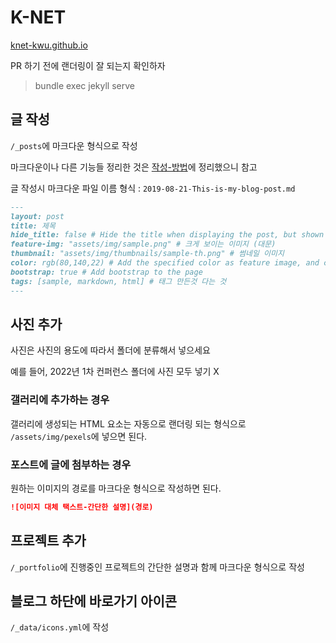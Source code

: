# K-NET

[knet-kwu.github.io](https://knet-kwu.github.io/)

PR 하기 전에 랜더링이 잘 되는지 확인하자

> bundle exec jekyll serve

## 글 작성

`/_posts`에 마크다운 형식으로 작성

마크다운이나 다른 기능들 정리한 것은 [작성-방법](./_posts/2021-12-07-작성-방법.md)에 정리했으니 참고

글 작성시 마크다운 파일 이름 형식 : `2019-08-21-This-is-my-blog-post.md`

```md
---
layout: post
title: 제목
hide_title: false # Hide the title when displaying the post, but shown in lists of posts
feature-img: "assets/img/sample.png" # 크게 보이는 이미지 (대문)
thumbnail: "assets/img/thumbnails/sample-th.png" # 썸네일 이미지
color: rgb(80,140,22) # Add the specified color as feature image, and change link colors in post
bootstrap: true # Add bootstrap to the page
tags: [sample, markdown, html] # 태그 만든것 다는 것
---
```

## 사진 추가

사진은 사진의 용도에 따라서 폴더에 분류해서 넣으세요

예를 들어, 2022년 1차 컨퍼런스 폴더에 사진 모두 넣기 X

### 갤러리에 추가하는 경우

갤러리에 생성되는 HTML 요소는 자동으로 랜더링 되는 형식으로 `/assets/img/pexels`에 넣으면 된다.

### 포스트에 글에 첨부하는 경우

원하는 이미지의 경로를 마크다운 형식으로 작성하면 된다.

```md
![이미지 대체 택스트-간단한 설명](경로)
```

## 프로젝트 추가

`/_portfolio`에 진행중인 프로젝트의 간단한 설명과 함께 마크다운 형식으로 작성

## 블로그 하단에 바로가기 아이콘

`/_data/icons.yml`에 작성
